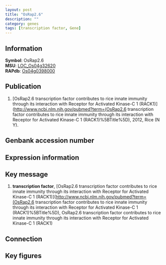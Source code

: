 ```yaml
---
layout: post
title: "OsRap2.6"
description: ""
category: genes
tags: [transcription factor, Gene]
---
```


## Information
__Symbol__: OsRap2.6  
__MSU__: [LOC_Os04g32620](http://rice.plantbiology.msu.edu/cgi-bin/ORF_infopage.cgi?orf=LOC_Os04g32620)  
__RAPdb__: [Os04g0398000](http://rapdb.dna.affrc.go.jp/viewer/gbrowse_details/irgsp1?name=Os04g0398000)  

## Publication
1. [OsRap2.6 transcription factor contributes to rice innate immunity through its interaction with Receptor for Activated Kinase-C 1 (RACK1)](http://www.ncbi.nlm.nih.gov/pubmed?term=(OsRap2.6 transcription factor contributes to rice innate immunity through its interaction with Receptor for Activated Kinase-C 1 (RACK1)%5BTitle%5D), 2012, Rice (N Y).

## Genbank accession number

## Expression information

## Key message
1. __transcription factor__, [OsRap2.6 transcription factor contributes to rice innate immunity through its interaction with Receptor for Activated Kinase-C 1 (RACK1)](http://www.ncbi.nlm.nih.gov/pubmed?term=(OsRap2.6 transcription factor contributes to rice innate immunity through its interaction with Receptor for Activated Kinase-C 1 (RACK1)%5BTitle%5D), OsRap2.6 transcription factor contributes to rice innate immunity through its interaction with Receptor for Activated Kinase-C 1 (RACK1)

## Connection

## Key figures


